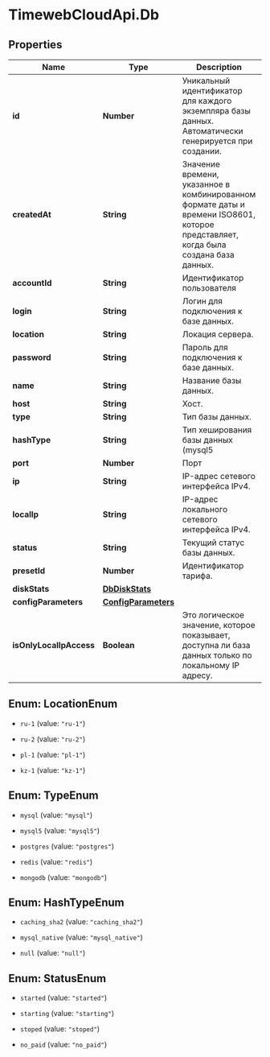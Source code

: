 # TimewebCloudApi.Db

## Properties

Name | Type | Description | Notes
------------ | ------------- | ------------- | -------------
**id** | **Number** | Уникальный идентификатор для каждого экземпляра базы данных. Автоматически генерируется при создании. | 
**createdAt** | **String** | Значение времени, указанное в комбинированном формате даты и времени ISO8601, которое представляет, когда была создана база данных. | 
**accountId** | **String** | Идентификатор пользователя | 
**login** | **String** | Логин для подключения к базе данных. | 
**location** | **String** | Локация сервера. | [optional] 
**password** | **String** | Пароль для подключения к базе данных. | 
**name** | **String** | Название базы данных. | 
**host** | **String** | Хост. | 
**type** | **String** | Тип базы данных. | 
**hashType** | **String** | Тип хеширования базы данных (mysql5 | mysql | postgres). | 
**port** | **Number** | Порт | 
**ip** | **String** | IP-адрес сетевого интерфейса IPv4. | 
**localIp** | **String** | IP-адрес локального сетевого интерфейса IPv4. | 
**status** | **String** | Текущий статус базы данных. | 
**presetId** | **Number** | Идентификатор тарифа. | 
**diskStats** | [**DbDiskStats**](DbDiskStats.md) |  | 
**configParameters** | [**ConfigParameters**](ConfigParameters.md) |  | 
**isOnlyLocalIpAccess** | **Boolean** | Это логическое значение, которое показывает, доступна ли база данных только по локальному IP адресу. | 



## Enum: LocationEnum


* `ru-1` (value: `"ru-1"`)

* `ru-2` (value: `"ru-2"`)

* `pl-1` (value: `"pl-1"`)

* `kz-1` (value: `"kz-1"`)





## Enum: TypeEnum


* `mysql` (value: `"mysql"`)

* `mysql5` (value: `"mysql5"`)

* `postgres` (value: `"postgres"`)

* `redis` (value: `"redis"`)

* `mongodb` (value: `"mongodb"`)





## Enum: HashTypeEnum


* `caching_sha2` (value: `"caching_sha2"`)

* `mysql_native` (value: `"mysql_native"`)

* `null` (value: `"null"`)





## Enum: StatusEnum


* `started` (value: `"started"`)

* `starting` (value: `"starting"`)

* `stoped` (value: `"stoped"`)

* `no_paid` (value: `"no_paid"`)




